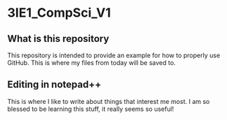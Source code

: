 # 3IE1_CompSci_V1

## What is this repository
This repository is intended to provide an example for how to properly use GitHub. This is where my files from today will be saved to. 

## Editing in notepad++
This is where I like to write about things that interest me most. I am so blessed to be learning this stuff, it really seems so useful!
